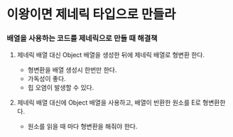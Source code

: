 # 이왕이면 제네릭 타입으로 만들라

### 배열을 사용하는 코드를 제네릭으로 만들 때 해결책
  1. 제네릭 배열 대신 Object 배열을 생성한 뒤에 제네릭 배열로 형변환 한다.
     - 형변환을 배열 생성시 한번만 한다.
     - 가독성이 좋다.
     - 힙 오염이 발생할 수 있다.

  2. 제네릭 배열 대신에 Object 배열을 사용하고, 배열이 반환한 원소를 E로 형변환한다.
     - 원소를 읽을 때 마다 형변환을 해줘야 한다. 
